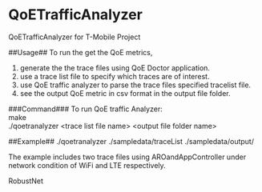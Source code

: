 QoETrafficAnalyzer
==================

QoETrafficAnalyzer for T-Mobile Project

##Usage##
To run the get the QoE metrics,  
1. generate the the trace files using QoE Doctor application.  
2. use a trace list file to specify which traces are of interest.  
3. use QoE traffic analyzer to parse the trace files specified tracelist file.  
4. see the output QoE metric in csv format in the output file folder.  

###Command###
To run QoE traffic Analyzer:    
 make  
 ./qoetranalyzer \<trace list file name\> \<output file folder name\> 

##Example##
 ./qoetranalyzer ./sampledata/traceList ./sampledata/output/

The example includes two trace files using AROandAppController under network condition of WiFi and LTE respectively.



RobustNet
